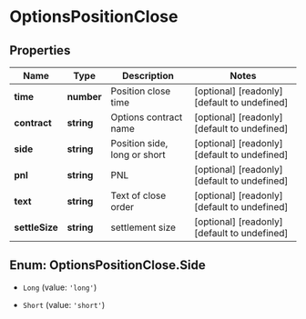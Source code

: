 # OptionsPositionClose

## Properties

Name | Type | Description | Notes
------------ | ------------- | ------------- | -------------
**time** | **number** | Position close time | [optional] [readonly] [default to undefined]
**contract** | **string** | Options contract name | [optional] [readonly] [default to undefined]
**side** | **string** | Position side, long or short | [optional] [readonly] [default to undefined]
**pnl** | **string** | PNL | [optional] [readonly] [default to undefined]
**text** | **string** | Text of close order | [optional] [readonly] [default to undefined]
**settleSize** | **string** | settlement size | [optional] [readonly] [default to undefined]

## Enum: OptionsPositionClose.Side

* `Long` (value: `'long'`)

* `Short` (value: `'short'`)


